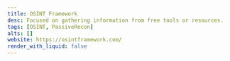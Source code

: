 ```yaml
---
title: OSINT Framework
desc: Focused on gathering information from free tools or resources.
tags: [OSINT, PassiveRecon]
alts: []
website: https://osintframework.com/
render_with_liquid: false
---
```


